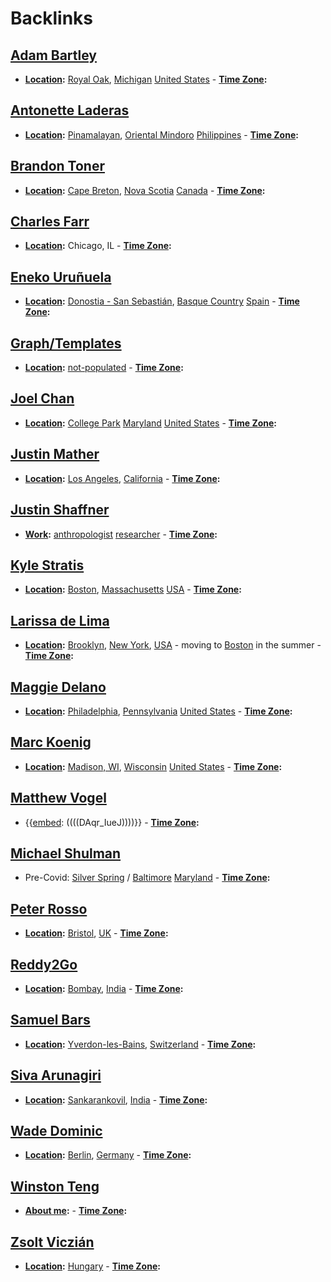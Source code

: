 
# Backlinks
## [Adam Bartley](<Adam Bartley.md>)
- **[Location](<Location.md>):** [Royal Oak](<Royal Oak.md>), [Michigan](<Michigan.md>) [United States](<United States.md>)
        - **[Time Zone](<Time Zone.md>):**

## [Antonette Laderas](<Antonette Laderas.md>)
- **[Location](<Location.md>):** [Pinamalayan](<Pinamalayan.md>), [Oriental Mindoro](<Oriental Mindoro.md>) [Philippines](<Philippines.md>)
        - **[Time Zone](<Time Zone.md>):**

## [Brandon Toner](<Brandon Toner.md>)
- **[Location](<Location.md>):** [Cape Breton](<Cape Breton.md>), [Nova Scotia](<Nova Scotia.md>) [Canada](<Canada.md>)
        - **[Time Zone](<Time Zone.md>):**

## [Charles Farr](<Charles Farr.md>)
- **[Location](<Location.md>):** Chicago, IL
        - **[Time Zone](<Time Zone.md>):**

## [Eneko Uruñuela](<Eneko Uruñuela.md>)
- **[Location](<Location.md>):** [Donostia - San Sebastián](<Donostia - San Sebastián.md>), [Basque Country](<Basque Country.md>) [Spain](<Spain.md>)
        - **[Time Zone](<Time Zone.md>):**

## [Graph/Templates](<Graph/Templates.md>)
- **[Location](<Location.md>):** [not-populated](<not-populated.md>)
                    - **[Time Zone](<Time Zone.md>):**

## [Joel Chan](<Joel Chan.md>)
- **[Location](<Location.md>):** [College Park](<College Park.md>) [Maryland](<Maryland.md>) [United States](<United States.md>)
        - **[Time Zone](<Time Zone.md>):**

## [Justin Mather](<Justin Mather.md>)
- **[Location](<Location.md>):** [Los Angeles](<Los Angeles.md>), [California](<California.md>)
        - **[Time Zone](<Time Zone.md>):**

## [Justin Shaffner](<Justin Shaffner.md>)
- **[Work](<Work.md>):** [anthropologist](<anthropologist.md>) [researcher](<researcher.md>)
        - **[Time Zone](<Time Zone.md>):**

## [Kyle Stratis](<Kyle Stratis.md>)
- **[Location](<Location.md>):** [Boston](<Boston.md>), [Massachusetts](<Massachusetts.md>) [USA](<USA.md>)
        - **[Time Zone](<Time Zone.md>):**

## [Larissa de Lima](<Larissa de Lima.md>)
- **[Location](<Location.md>):** [Brooklyn](<Brooklyn.md>), [New York](<New York.md>), [USA](<USA.md>) - moving to [Boston](<Boston.md>) in the summer
        - **[Time Zone](<Time Zone.md>):**

## [Maggie Delano](<Maggie Delano.md>)
- **[Location](<Location.md>):** [Philadelphia](<Philadelphia.md>), [Pennsylvania](<Pennsylvania.md>) [United States](<United States.md>)
        - **[Time Zone](<Time Zone.md>):**

## [Marc Koenig](<Marc Koenig.md>)
- **[Location](<Location.md>):** [Madison, WI](<Madison, WI.md>), [Wisconsin](<Wisconsin.md>) [United States](<United States.md>)
        - **[Time Zone](<Time Zone.md>):**

## [Matthew Vogel](<Matthew Vogel.md>)
- {{[embed](<embed.md>): ((((DAqr_IueJ))))}}
        - **[Time Zone](<Time Zone.md>):**

## [Michael Shulman](<Michael Shulman.md>)
- Pre-Covid: [Silver Spring](<Silver Spring.md>) / [Baltimore](<Baltimore.md>) [Maryland](<Maryland.md>)
        - **[Time Zone](<Time Zone.md>):**

## [Peter Rosso](<Peter Rosso.md>)
- **[Location](<Location.md>):** [Bristol](<Bristol.md>), [UK](<UK.md>)
        - **[Time Zone](<Time Zone.md>):**

## [Reddy2Go](<Reddy2Go.md>)
- **[Location](<Location.md>):** [Bombay](<Bombay.md>), [India](<India.md>)
        - **[Time Zone](<Time Zone.md>):**

## [Samuel Bars](<Samuel Bars.md>)
- **[Location](<Location.md>):** [Yverdon-les-Bains](<Yverdon-les-Bains.md>), [Switzerland](<Switzerland.md>)
        - **[Time Zone](<Time Zone.md>):**

## [Siva Arunagiri](<Siva Arunagiri.md>)
- **[Location](<Location.md>):** [Sankarankovil](<Sankarankovil.md>), [India](<India.md>)
        - **[Time Zone](<Time Zone.md>):**

## [Wade Dominic](<Wade Dominic.md>)
- **[Location](<Location.md>):** [Berlin](<Berlin.md>), [Germany](<Germany.md>)
        - **[Time Zone](<Time Zone.md>):**

## [Winston Teng](<Winston Teng.md>)
- **[About me](<About me.md>):**
        - **[Time Zone](<Time Zone.md>):**

## [Zsolt Viczián](<Zsolt Viczián.md>)
- **[Location](<Location.md>):** [Hungary](<Hungary.md>)
        - **[Time Zone](<Time Zone.md>):**

